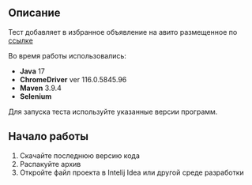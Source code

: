 ## Описание

Тест добавляет в избранное объявление на авито размещенное по [ссылке](https://www.avito.ru/nikel/knigi_i_zhurnaly/domain-driven_design_distilled_vaughn_vernon_2639542363) 

Во время работы использовались:

 - **Java** 17
 - **ChromeDriver** ver 116.0.5845.96
 - **Maven** 3.9.4
- **Selenium**

Для запуска теста используйте указанные версии программ. 
## Начало работы

1.  Скачайте последнюю версию кода
2.  Распакуйте архив
3.  Откройте файл проекта в Intelij Idea или другой среде разработки
